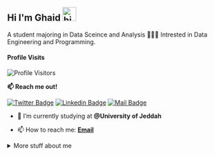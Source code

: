 ## Hi I'm Ghaid <img src="https://user-images.githubusercontent.com/1303154/88677602-1635ba80-d120-11ea-84d8-d263ba5fc3c0.gif" width="32px" height ="32px" alt="hi">

A student majoring in Data Sceince and Analysis 👩🏻‍💻 Intrested in Data Engineering and Programming.

#### Profile Visits 
![Profile Visitors](https://visitor-badge.glitch.me/badge?page_id=UnknownBonita.UnknownBonita)

**:mailbox: Reach me out!**

[![Twitter Badge](https://img.shields.io/twitter/follow/ghaidesbonita?logo=twitter&style=for-the-badge&https://twitter.com/ghaidesbonita)](https://twitter.com/ghaidesbonita) [![Linkedin Badge](https://img.shields.io/badge/-Linkedin-0e76a8?style=for-the-badge&labelColor=0e76a8&logo=linkedin&logoColor=white)](https://www.linkedin.com/in/ghaid-althobaity/)  [![Mail Badge](https://img.shields.io/badge/-Email-c0392b?style=for-the-badge&labelColor=c0392b&logo=gmail&logoColor=white)](mailto:gealthobaity@gmail.com)


- 🔭 I’m currently studying at **@University of Jeddah**


- 📫 How to reach me: **[Email](mailto:gealthobaity@gmail.com)**

<details>
<summary>
  More stuff about me
</summary>

  
#### Github Stats

![UnknownBonita's github stats](https://github-readme-stats.vercel.app/api?username=UnknownBonita&count_private=true&theme=nightowl&hide=contribs&show_icons=true,prs)

[![Top Langs](https://github-readme-stats.vercel.app/api/top-langs/?username=UnknownBonita&langs_count=7&theme=nightowl&layout=compact)](https://github.com/anuraghazra/github-readme-stats)

</details>
